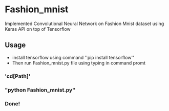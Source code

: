 # Fashion_mnist
 Implemented Convolutional Neural Network on Fashion Mnist dataset using Keras API on top of Tensorflow

## Usage

 * install tensorflow using command ''pip install tensorflow''
 * Then run Fashion_mnist.py file using typing in command promt 

 ### 'cd[Path]'
 ### "python Fashion_mnist.py"
 ### Done!
